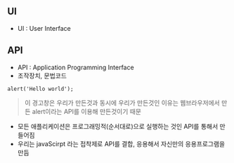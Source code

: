 ## UI
- UI : User Interface

## API
- API : Application Programming Interface
- 조작장치, 문법코드
```
alert('Hello world');
```
> 이 경고창은 우리가 만든것과 동시에 우리가 만든것인 이유는 웹브라우저에서 만든 alert이라는 API를 이용해 만든것이기 때문
- 모든 애플리케이션은 프로그래밍적(순서대로)으로 실행하는 것인 API를 통해서 만들어짐
- 우리는 javaScirpt 라는 접착제로 API를 결합, 응용해서 자신만의 응용프로그램을 만듬
